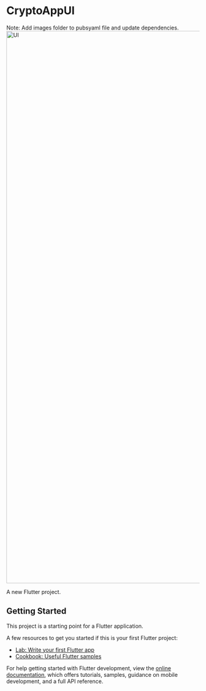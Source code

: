 # CryptoAppUI
Note: Add images folder to pubsyaml file and update dependencies.
<img width="1440" alt="UI" src="https://github.com/Arham9125/TradingApp/assets/90573710/749e7457-ff7c-4be9-809e-6d51348cce05">


A new Flutter project.

## Getting Started

This project is a starting point for a Flutter application.

A few resources to get you started if this is your first Flutter project:

- [Lab: Write your first Flutter app](https://docs.flutter.dev/get-started/codelab)
- [Cookbook: Useful Flutter samples](https://docs.flutter.dev/cookbook)

For help getting started with Flutter development, view the
[online documentation](https://docs.flutter.dev/), which offers tutorials,
samples, guidance on mobile development, and a full API reference.
